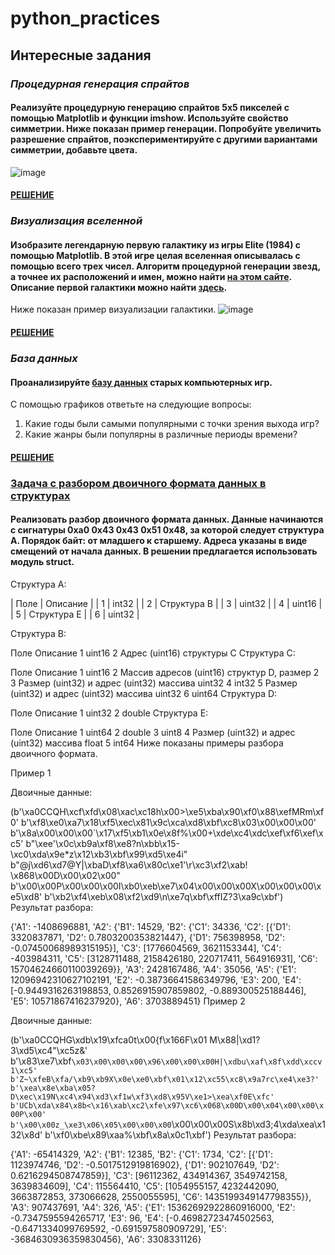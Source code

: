 # python_practices
## Интересные задания
### ***Процедурная генерация спрайтов***
#### Реализуйте процедурную генерацию спрайтов 5x5 пикселей с помощью Matplotlib и функции imshow. Используйте свойство симметрии. Ниже показан пример генерации. Попробуйте увеличить разрешение спрайтов, поэкспериментируйте с другими вариантами симметрии, добавьте цвета.
![image](https://user-images.githubusercontent.com/54859565/161045810-e99cc59b-7e3a-4541-a5cf-60a6e5ee4d67.png)
#### [РЕШЕНИЕ](https://github.com/SelectionForCollection/python_practices/blob/main/%D0%98%D0%BD%D1%82%D0%B5%D1%80%D0%B5%D1%81%D0%BD%D1%8B%D0%B5%20%D0%B7%D0%B0%D0%B4%D0%B0%D0%BD%D0%B8%D1%8F/task7.py)
### ***Визуализация вселенной***
#### Изобразите легендарную первую галактику из игры Elite (1984) с помощью Matplotlib. В этой игре целая вселенная описывалась с помощью всего трех чисел. Алгоритм процедурной генерации звезд, а точнее их расположений и имен, можно найти [на этом сайте](http://blog.rabidgremlin.com/2015/01/14/procedural-content-generation-creating-a-universe/). Описание первой галактики можно найти [здесь](https://wiki.alioth.net/index.php/Oolite_planet_list/Galaxy_1).

Ниже показан пример визуализации галактики.
![image](https://user-images.githubusercontent.com/54859565/161046787-226c8e8c-480c-4299-993d-686145b3a1a2.png)
#### [РЕШЕНИЕ](https://github.com/SelectionForCollection/python_practices/blob/main/%D0%98%D0%BD%D1%82%D0%B5%D1%80%D0%B5%D1%81%D0%BD%D1%8B%D0%B5%20%D0%B7%D0%B0%D0%B4%D0%B0%D0%BD%D0%B8%D1%8F/task8.py)
### ***База данных***
#### Проанализируйте [базу данных](https://github.com/Newbilius/Old-Games_DOS_Game_Gauntlet/blob/master/GAMES.csv) старых компьютерных игр.

С помощью графиков ответьте на следующие вопросы:
  1. Какие годы были самыми популярными с точки зрения выхода игр?
  2. Какие жанры были популярны в различные периоды времени?
#### [РЕШЕНИЕ](https://github.com/SelectionForCollection/python_practices/blob/main/%D0%98%D0%BD%D1%82%D0%B5%D1%80%D0%B5%D1%81%D0%BD%D1%8B%D0%B5%20%D0%B7%D0%B0%D0%B4%D0%B0%D0%BD%D0%B8%D1%8F/task11.py)

### [Задача с разбором двоичного формата данных в структурах](http://kispython.ru/docs/10/%D0%98%D0%9D%D0%91%D0%9E-09-20.html#%D0%B2%D0%B0%D1%80%D0%B8%D0%B0%D0%BD%D1%82-13)
#### Реализовать разбор двоичного формата данных. Данные начинаются с сигнатуры 0xa0 0x43 0x43 0x51 0x48, за которой следует структура A. Порядок байт: от младшего к старшему. Адреса указаны в виде смещений от начала данных. В решении предлагается использовать модуль struct.
Структура A:

| Поле | Описание |
| 1 | int32 |
| 2 | Структура B |
| 3 | uint32 |
| 4 | uint16 |
| 5 | Структура E |
| 6 | uint32 |

Структура B:

Поле	Описание
1	uint16
2	Адрес (uint16) структуры C
Структура C:

Поле	Описание
1	uint16
2	Массив адресов (uint16) структур D, размер 2
3	Размер (uint32) и адрес (uint32) массива uint32
4	int32
5	Размер (uint32) и адрес (uint32) массива uint32
6	uint64
Структура D:

Поле	Описание
1	uint32
2	double
Структура E:

Поле	Описание
1	uint64
2	double
3	uint8
4	Размер (uint32) и адрес (uint32) массива float
5	int64
Ниже показаны примеры разбора двоичного формата.

Пример 1

Двоичные данные:

(b'\xa0CCQH\xcf\xfd\x08\xac\xc18h\x00>\xe5\xba\x90\xf0\x88\xefMRm\xf0'
 b'\xf8\xe0\xa7\x18\xf5\xec\x81\x9c\xca\xd8\xbf\xc8\x03\x00\x00\x00'
 b'\x8a\x00\x00\x00`\x17\xf5\xb1\x0e\x8f%\x00+\xde\xc4\xdc\xef\xf6\xef\xc5'
 b"\xee'\x0c\xb9a\xf8\xe8?n\xbb\x15-\xc0\xda\x9e*z\x12\xb3\xbf\x99\xd5\xe4i"
 b"@j\xd6\xd7@Y|\xbaD\xf8\xa6\x80c\xe1'\r\xc3\xf2\xab! \x868\x00D\x00\x02\x00"
 b'\x00\x00P\x00\x00\x00I\xb0\xeb\xe7\x04\x00\x00\x00X\x00\x00\x00\xe5\xd8'
 b'\xb2\xf4\xeb\x08\xf2\xd9\n\xe7q\xbf\xffIZ?3\xa9c\xbf')
Результат разбора:

{'A1': -1408696881,
 'A2': {'B1': 14529,
        'B2': {'C1': 34336,
               'C2': [{'D1': 3320837871, 'D2': 0.7803200353821447},
                      {'D1': 756398958, 'D2': -0.07450068989315195}],
               'C3': [1776604569, 3621153344],
               'C4': -403984311,
               'C5': [3128711488, 2158426180, 220717411, 564916931],
               'C6': 15704624660110039269}},
 'A3': 2428167486,
 'A4': 35056,
 'A5': {'E1': 12096942310627102191,
        'E2': -0.38736641586349796,
        'E3': 200,
        'E4': [-0.9449316263198853, 0.8526915907859802, -0.889300525188446],
        'E5': 10571867416237920},
 'A6': 3703889451}
Пример 2

Двоичные данные:

(b'\xa0CCQHG\xdb\x19\xfca0t\x00{f\x166F\x01 M\x88|\xd1?3\xd5\xc4"\xc5z&'
 b'\x83\xe7\xbf`\x03\x00\x00\x00\x96\x00\x00\x00H|\xdbu\xaf\x8f\xdd\xccv 1\xc5'
 b'Z~\xfeB\xfa/\xb9\xb9X\x0e\xe0\xbf\x01\x12\xc55\xc8\x9a7rc\xe4\xe3?'
 b'\xea\x8e\xba\x05?D\xec\x19N\xc4\x94\xd3\xf1w\xf3\xd8\x95V\xe1>\xea\xf0E\xfc'
 b'UCb\xda\x84\x8b<\x16\xab\xc2\xfe\x97\xc6\x068\x00D\x00\x04\x00\x00\x00P\x00'
 b'\x00\x00z_\xe3\x06\x05\x00\x00\x00`\x00\x00\x00S\x8b\xd3;4\xda\xea\x132\x8d'
 b'\xf0\xbe\x89\xaa%\xbf\x8a\x0c1\xbf')
Результат разбора:

{'A1': -65414329,
 'A2': {'B1': 12385,
        'B2': {'C1': 1734,
               'C2': [{'D1': 1123974746, 'D2': -0.5017512919816902},
                      {'D1': 902107649, 'D2': 0.6216294508747859}],
               'C3': [96112362, 434914367, 3549742158, 3639834609],
               'C4': 115564410,
               'C5': [1054955157,
                      4232442090,
                      3663872853,
                      373066628,
                      2550055595],
               'C6': 1435199349147798355}},
 'A3': 907437691,
 'A4': 326,
 'A5': {'E1': 15362692922860916000,
        'E2': -0.7347595594265717,
        'E3': 96,
        'E4': [-0.46982723474502563, -0.6471334099769592, -0.691597580909729],
        'E5': -3684630936359830456},
 'A6': 3308331126}
